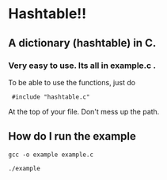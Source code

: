 # Hashtable!!

## A dictionary (hashtable) in C. 

### Very easy to use. Its all in example.c . 

To be able to use the functions, just do 

``` #include "hashtable.c"```

At the top of your file. Don't mess up the path.


## How do I run the example

``` gcc -o example example.c ```

```./example```

